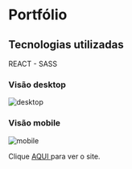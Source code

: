 # Portfólio

## Tecnologias utilizadas

REACT - SASS

### Visão desktop

<img src='https://i.ibb.co/fSppxT8/desk.png' alt='desktop'>

### Visão mobile

<img src='https://i.ibb.co/ygT2L10/mob.png' alt='mobile'>

Clique <a href='https://jorgegurgel.netlify.app/' target='_blank'>AQUI </a> para ver o site.

